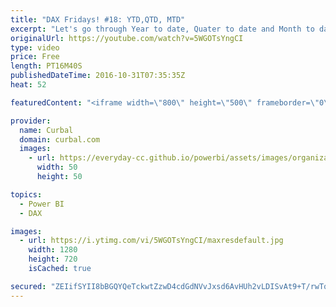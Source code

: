 ```yaml
---
title: "DAX Fridays! #18: YTD,QTD, MTD"
excerpt: "Let's go through Year to date, Quater to date and Month to date functions available in DAX!  Keynotes: 00:26 TOTALYTD function in DAX 07:18 TOTALMTD function in DAX 11:22 TOTALQTD function in DAX  Link to Power BI file: https://curbal.com/blog/glossary/totalytd-dax   NEXT VIDEO:  https://www.youtube.com/watch?v=-ykkaAtlCMc"
originalUrl: https://youtube.com/watch?v=5WGOTsYngCI
type: video
price: Free
length: PT16M40S
publishedDateTime: 2016-10-31T07:35:35Z
heat: 52

featuredContent: "<iframe width=\"800\" height=\"500\" frameborder=\"0\" src=\"https://www.youtube.com/embed/5WGOTsYngCI\" allow=\"accelerometer; autoplay; encrypted-media; gyroscope; picture-in-picture\" allowfullscreen></iframe>"

provider:
  name: Curbal
  domain: curbal.com
  images:
    - url: https://everyday-cc.github.io/powerbi/assets/images/organizations/curbal.com-50x50.jpg
      width: 50
      height: 50

topics:
  - Power BI
  - DAX

images:
  - url: https://i.ytimg.com/vi/5WGOTsYngCI/maxresdefault.jpg
    width: 1280
    height: 720
    isCached: true

secured: "ZEIifSYII8bBGQYQeTckwtZzwD4cdGdNVvJxsd6AvHUh2vLDISvAt9+T/rwTqljaXOXpt8n5AkOTm2qG7KNzO86Mbv2zIkDC+2SsRLHRnqI3VDtogyH0Zj8MeDChWpI9lwafCcUyBxY8AZPiNE2zp5C04N2X8hLsD7cfwbUzZSk4PV/B1d7NtjfHZnn0ImUyODbbC+JLS/+byr4y21EdkRG/jKZS/MMXuKT59ZBv2M6rxzoL8HzigkarCd1+BkE1BLvRe6OBDkks+GCs8qYvT1u/zSyjMQ8SZIZLcAXOkZsXYAsrYyzT5jy4aLycLa4808fwML7X/Df7eovzL8/USn0CUm+QcskHau/K6UnQpMYKTqaX7utrIMEbt9sEHb0oJovwUrI3NTleJhK98PgVu/BZ6IbqUFH3MSGF3Fxpb2s=;VW3rHgJFKECykxWlJEwdBw=="
---
```


